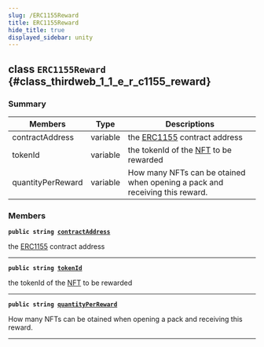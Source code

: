 ```yaml
---
slug: /ERC1155Reward
title: ERC1155Reward
hide_title: true
displayed_sidebar: unity
---
```


## class `ERC1155Reward` {#class_thirdweb_1_1_e_r_c1155_reward}

### Summary

| Members | Type | Descriptions |
| ------- | ---- | ------------ |
| contractAddress | variable | the [ERC1155](docs/unity/ERC1155.md#class_thirdweb_1_1_e_r_c1155) contract address |
| tokenId | variable | the tokenId of the [NFT](docs/unity/NFT.md#struct_thirdweb_1_1_n_f_t) to be rewarded |
| quantityPerReward | variable | How many NFTs can be otained when opening a pack and receiving this reward. |

### Members

**`public string `[`contractAddress`](#class_thirdweb_1_1_e_r_c1155_reward_1ade07670ece1fde5ab5cc90e99c0b6602)**

the [ERC1155](docs/unity/ERC1155.md#class_thirdweb_1_1_e_r_c1155) contract address

---

**`public string `[`tokenId`](#class_thirdweb_1_1_e_r_c1155_reward_1a124c15842b3d0589d2785ac3908b51c4)**

the tokenId of the [NFT](docs/unity/NFT.md#struct_thirdweb_1_1_n_f_t) to be rewarded

---

**`public string `[`quantityPerReward`](#class_thirdweb_1_1_e_r_c1155_reward_1a644b8dcb033e94f530f10afd2c68a0c3)**

How many NFTs can be otained when opening a pack and receiving this reward.

---
